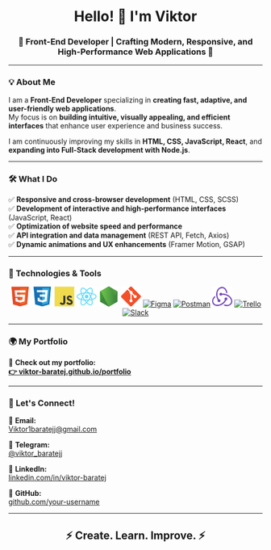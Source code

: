<h1 align="center">Hello! 👋 I'm Viktor</h1>

<h3 align="center">🚀 Front-End Developer | Crafting Modern, Responsive, and High-Performance Web Applications 🚀</h3>

---

### **💡 About Me**
I am a **Front-End Developer** specializing in **creating fast, adaptive, and user-friendly web applications**.  
My focus is on **building intuitive, visually appealing, and efficient interfaces** that enhance user experience and business success.  

I am continuously improving my skills in **HTML, CSS, JavaScript, React**, and **expanding into Full-Stack development with Node.js**.

---

### **🛠 What I Do**
✅ **Responsive and cross-browser development** (HTML, CSS, SCSS)  
✅ **Development of interactive and high-performance interfaces** (JavaScript, React)  
✅ **Optimization of website speed and performance**  
✅ **API integration and data management** (REST API, Fetch, Axios)  
✅ **Dynamic animations and UX enhancements** (Framer Motion, GSAP)  

---

### **📌 Technologies & Tools**
<p align="center">
  <a href="https://www.w3.org/html/" target="_blank"><img src="https://raw.githubusercontent.com/devicons/devicon/master/icons/html5/html5-original.svg" alt="HTML5" width="40" height="40"/></a>
  <a href="https://www.w3schools.com/css/" target="_blank"><img src="https://raw.githubusercontent.com/devicons/devicon/master/icons/css3/css3-original.svg" alt="CSS3" width="40" height="40"/></a>
  <a href="https://developer.mozilla.org/en-US/docs/Web/JavaScript" target="_blank"><img src="https://raw.githubusercontent.com/devicons/devicon/master/icons/javascript/javascript-original.svg" alt="JavaScript" width="40" height="40"/></a>
  <a href="https://reactjs.org/" target="_blank"><img src="https://raw.githubusercontent.com/devicons/devicon/master/icons/react/react-original.svg" alt="React" width="40" height="40"/></a>
  <a href="https://nodejs.org/" target="_blank"><img src="https://raw.githubusercontent.com/devicons/devicon/master/icons/nodejs/nodejs-original.svg" alt="Node.js" width="40" height="40"/></a>
  <a href="https://git-scm.com/" target="_blank"><img src="https://raw.githubusercontent.com/devicons/devicon/master/icons/git/git-original.svg" alt="Git" width="40" height="40"/></a>
  <a href="https://www.figma.com/" target="_blank"><img src="https://www.vectorlogo.zone/logos/figma/figma-icon.svg" alt="Figma" width="40" height="40"/></a>
  <a href="https://postman.com" target="_blank"><img src="https://www.vectorlogo.zone/logos/getpostman/getpostman-icon.svg" alt="Postman" width="40" height="40"/></a>
  <a href="https://redux.js.org/" target="_blank"><img src="https://raw.githubusercontent.com/devicons/devicon/master/icons/redux/redux-original.svg" alt="Redux" width="40" height="40"/></a>
  <a href="https://trello.com/" target="_blank"><img src="https://www.vectorlogo.zone/logos/trello/trello-icon.svg" alt="Trello" width="40" height="40"/></a>
  <a href="https://slack.com/" target="_blank"><img src="https://www.vectorlogo.zone/logos/slack/slack-icon.svg" alt="Slack" width="40" height="40"/></a>
</p>

---

### **🌍 My Portfolio**
🔗 **Check out my portfolio:**  
<a href="https://viktor-baratej.github.io/portfolio/" target="_blank"><b>👉 viktor-baratej.github.io/portfolio</b></a>  

---

### **🤝 Let's Connect!**
📩 **Email:**  
<a href="mailto:Viktor1baratejj@gmail.com" target="_blank">Viktor1baratejj@gmail.com</a>  

💬 **Telegram:**  
<a href="https://t.me/viktor_baratejj" target="_blank">@viktor_baratejj</a>  

📌 **LinkedIn:**  
<a href="https://www.linkedin.com/in/viktor-baratej/" target="_blank">linkedin.com/in/viktor-baratej</a>  

📌 **GitHub:**  
<a href="https://github.com/your-username" target="_blank">github.com/your-username</a>  

---

<h2 align="center">⚡ Create. Learn. Improve. ⚡</h2>
